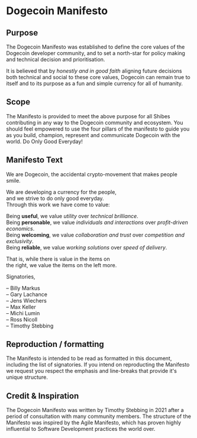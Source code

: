 # Dogecoin Manifesto

## Purpose

The Dogecoin Manifesto was established to define the core values of the Dogecoin
developer community, and to set a north-star for policy making and technical 
decision and prioritisation. 

It is believed that by _honestly and in good faith_ aligning future decisions both 
technical and social to these core values, Dogecoin can remain true to itself and 
to its purpose as a fun and simple currency for all of humanity.

## Scope

The Manifesto is provided to meet the above purpose for all Shibes contributing
in any way to the Dogecoin community and ecosystem. You should feel empowered to
use the four pillars of the manifesto to guide you as you build, champion, represent
and communicate Dogecoin with the world. Do Only Good Everyday!

## Manifesto Text

We are Dogecoin, the accidental crypto-movement that makes people smile.

We are developing a currency for the people,</br>
and we strive to do only good everyday.</br>
Through this work we have come to value:</br>

Being **useful**, we value _utility_ over _technical brilliance_.</br>
Being **personable**, we value _individuals and interactions_ over _profit-driven economics_.</br>
Being **welcoming**, we value _collaboration and trust_ over _competition and exclusivity_.</br>
Being **reliable**, we value _working solutions_ over _speed of delivery_.</br>

That is, while there is value in the items on</br>
the right, we value the items on the left more.

Signatories,

– Billy Markus</br>
– Gary Lachance</br>
– Jens Wiechers</br>
– Max Keller</br>
– Michi Lumin</br>
– Ross Nicoll</br>
– Timothy Stebbing</br>    
    
## Reproduction / formatting

The Manifesto is intended to be read as formatted in this document, including the list of
signatories. If you intend on reproducting the Manifesto we request you respect the 
emphasis and line-breaks that provide it's unique structure.
    
## Credit & Inspiration

The Dogecoin Manifesto was written by Timothy Stebbing in 2021 after a period 
of consultation with many community members. The structure of the Manifesto was
inspired by the Agile Manifesto, which has proven highly influential to Software
Development practices the world over. 
